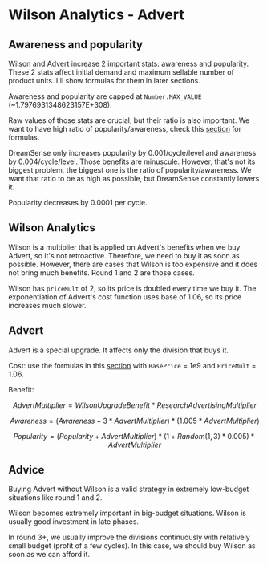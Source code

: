 # Wilson Analytics - Advert

## Awareness and popularity

Wilson and Advert increase 2 important stats: awareness and popularity. These 2 stats affect initial demand and maximum sellable number of product units. I'll show formulas for them in later sections.

Awareness and popularity are capped at `Number.MAX_VALUE` (~1.7976931348623157E+308).

Raw values of those stats are crucial, but their ratio is also important. We want to have high ratio of popularity/awareness, check this [section](./optimal-selling-price-market-ta2.md) for formulas.

DreamSense only increases popularity by 0.001/cycle/level and awareness by 0.004/cycle/level. Those benefits are minuscule. However, that's not its biggest problem, the biggest one is the ratio of popularity/awareness. We want that ratio to be as high as possible, but DreamSense constantly lowers it.

Popularity decreases by 0.0001 per cycle.

## Wilson Analytics

Wilson is a multiplier that is applied on Advert's benefits when we buy Advert, so it's not retroactive. Therefore, we need to buy it as soon as possible. However, there are cases that Wilson is too expensive and it does not bring much benefits. Round 1 and 2 are those cases.

Wilson has `priceMult` of 2, so its price is doubled every time we buy it. The exponentiation of Advert's cost function uses base of 1.06, so its price increases much slower.

## Advert

Advert is a special upgrade. It affects only the division that buys it.

Cost: use the formulas in this [section](./unlocks-upgrade-research.md) with `BasePrice` = 1e9 and `PriceMult` = 1.06.

Benefit:

$$AdvertMultiplier = WilsonUpgradeBenefit\ast ResearchAdvertisingMultiplier$$

$$Awareness = (Awareness + 3\ast AdvertMultiplier)\ast(1.005*AdvertMultiplier)$$

$$Popularity = (Popularity + AdvertMultiplier)\ast(1 + {Random(1,3)}\ast{0.005})\ast AdvertMultiplier$$

## Advice

Buying Advert without Wilson is a valid strategy in extremely low-budget situations like round 1 and 2.

Wilson becomes extremely important in big-budget situations. Wilson is usually good investment in late phases.

In round 3+, we usually improve the divisions continuously with relatively small budget (profit of a few cycles). In this case, we should buy Wilson as soon as we can afford it.
